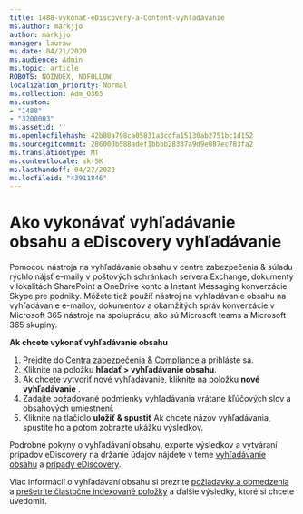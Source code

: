 ```yaml
---
title: 1488-vykonať-eDiscovery-a-Content-vyhľadávanie
ms.author: markjjo
author: markjjo
manager: lauraw
ms.date: 04/21/2020
ms.audience: Admin
ms.topic: article
ROBOTS: NOINDEX, NOFOLLOW
localization_priority: Normal
ms.collection: Adm_O365
ms.custom:
- "1488"
- "3200003"
ms.assetid: ''
ms.openlocfilehash: 42b80a798ca05831a3cdfa15130ab2751bc1d152
ms.sourcegitcommit: 286000b588adef1bbbb28337a9d9e087ec783fa2
ms.translationtype: MT
ms.contentlocale: sk-SK
ms.lasthandoff: 04/27/2020
ms.locfileid: "43911846"
---
```

# <a name="how-to-perform-content-searches-and-ediscovery-searches"></a>Ako vykonávať vyhľadávanie obsahu a eDiscovery vyhľadávanie

Pomocou nástroja na vyhľadávanie obsahu v centre zabezpečenia & súladu rýchlo nájsť e-maily v poštových schránkach servera Exchange, dokumenty v lokalitách SharePoint a OneDrive konto a Instant Messaging konverzácie Skype pre podniky. Môžete tiež použiť nástroj na vyhľadávanie obsahu na vyhľadávanie e-mailov, dokumentov a okamžitých správ konverzácie v Microsoft 365 nástroje na spoluprácu, ako sú Microsoft teams a Microsoft 365 skupiny.

**Ak chcete vykonať vyhľadávanie obsahu**

1. Prejdite do [Centra zabezpečenia & Compliance](https://protection.office.com) a prihláste sa.
2. Kliknite na položku **hľadať > vyhľadávanie obsahu**.
3. Ak chcete vytvoriť nové vyhľadávanie, kliknite na položku **nové vyhľadávanie** .
4. Zadajte požadované podmienky vyhľadávania vrátane kľúčových slov a obsahových umiestnení.  
5. Kliknite na tlačidlo **uložiť & spustiť** Ak chcete názov vyhľadávania, spustite ho a potom zobrazte ukážku výsledkov.

Podrobné pokyny o vyhľadávaní obsahu, exporte výsledkov a vytváraní prípadov eDiscovery na držanie údajov nájdete v téme [vyhľadávanie obsahu](https://docs.microsoft.com/office365/securitycompliance/content-search) a [prípady eDiscovery](https://docs.microsoft.com/office365/securitycompliance/ediscovery-cases).

Viac informácií o vyhľadávaní obsahu si prezrite [požiadavky a obmedzenia](https://docs.microsoft.com/office365/securitycompliance/limits-for-content-search) a [prešetríte čiastočne indexované položky](https://docs.microsoft.com/office365/securitycompliance/investigating-partially-indexed-items-in-ediscovery) a ďalšie výsledky, ktoré si chcete uvedomiť.